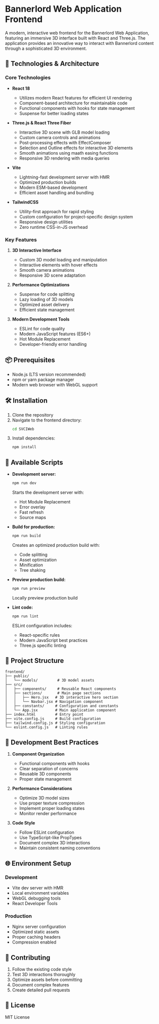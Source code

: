 # Bannerlord Web Application Frontend

A modern, interactive web frontend for the Bannerlord Web Application, featuring an immersive 3D interface built with React and Three.js. The application provides an innovative way to interact with Bannerlord content through a sophisticated 3D environment.

## 🚀 Technologies & Architecture

### Core Technologies

- **React 18**
  - Utilizes modern React features for efficient UI rendering
  - Component-based architecture for maintainable code
  - Functional components with hooks for state management
  - Suspense for better loading states

- **Three.js & React Three Fiber**
  - Interactive 3D scene with GLB model loading
  - Custom camera controls and animations
  - Post-processing effects with EffectComposer
  - Selection and Outline effects for interactive 3D elements
  - Smooth animations using maath easing functions
  - Responsive 3D rendering with media queries

- **Vite**
  - Lightning-fast development server with HMR
  - Optimized production builds
  - Modern ESM-based development
  - Efficient asset handling and bundling

- **TailwindCSS**
  - Utility-first approach for rapid styling
  - Custom configuration for project-specific design system
  - Responsive design utilities
  - Zero runtime CSS-in-JS overhead

### Key Features

1. **3D Interactive Interface**
   - Custom 3D model loading and manipulation
   - Interactive elements with hover effects
   - Smooth camera animations
   - Responsive 3D scene adaptation

2. **Performance Optimizations**
   - Suspense for code splitting
   - Lazy loading of 3D models
   - Optimized asset delivery
   - Efficient state management

3. **Modern Development Tools**
   - ESLint for code quality
   - Modern JavaScript features (ES6+)
   - Hot Module Replacement
   - Developer-friendly error handling

## 📦 Prerequisites

- Node.js (LTS version recommended)
- npm or yarn package manager
- Modern web browser with WebGL support

## 🛠️ Installation

1. Clone the repository
2. Navigate to the frontend directory:
   ```bash
   cd SVCIWeb
   ```
3. Install dependencies:
   ```bash
   npm install
   ```

## 🔧 Available Scripts

- **Development server:**
  ```bash
  npm run dev
  ```
  Starts the development server with:
  - Hot Module Replacement
  - Error overlay
  - Fast refresh
  - Source maps

- **Build for production:**
  ```bash
  npm run build
  ```
  Creates an optimized production build with:
  - Code splitting
  - Asset optimization
  - Minification
  - Tree shaking

- **Preview production build:**
  ```bash
  npm run preview
  ```
  Locally preview production build

- **Lint code:**
  ```bash
  npm run lint
  ```
  ESLint configuration includes:
  - React-specific rules
  - Modern JavaScript best practices
  - Three.js specific linting

## 📁 Project Structure

```
frontend/
├── public/
│   └── models/         # 3D model assets
├── src/
│   ├── components/     # Reusable React components
│   ├── sections/       # Main page sections
│   │   ├── Hero.jsx   # 3D interactive hero section
│   │   └── Navbar.jsx # Navigation component
│   ├── constants/     # Configuration and constants
│   └── App.jsx        # Main application component
├── index.html         # Entry point
├── vite.config.js     # Build configuration
├── tailwind.config.js # Styling configuration
└── eslint.config.js   # Linting rules
```

## 🔨 Development Best Practices

1. **Component Organization**
   - Functional components with hooks
   - Clear separation of concerns
   - Reusable 3D components
   - Proper state management

2. **Performance Considerations**
   - Optimize 3D model sizes
   - Use proper texture compression
   - Implement proper loading states
   - Monitor render performance

3. **Code Style**
   - Follow ESLint configuration
   - Use TypeScript-like PropTypes
   - Document complex 3D interactions
   - Maintain consistent naming conventions

## 🌐 Environment Setup

### Development
- Vite dev server with HMR
- Local environment variables
- WebGL debugging tools
- React Developer Tools

### Production
- Nginx server configuration
- Optimized static assets
- Proper caching headers
- Compression enabled

## 🤝 Contributing

1. Follow the existing code style
2. Test 3D interactions thoroughly
3. Optimize assets before committing
4. Document complex features
5. Create detailed pull requests

## 📝 License

MIT License
